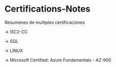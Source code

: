# Certifications-Notes
Resumenes de multiples certificaciones

-> ISC2-CC

-> SQL

-> LINUX

-> Microsoft Certified: Azure Fundamentals - AZ-900 
